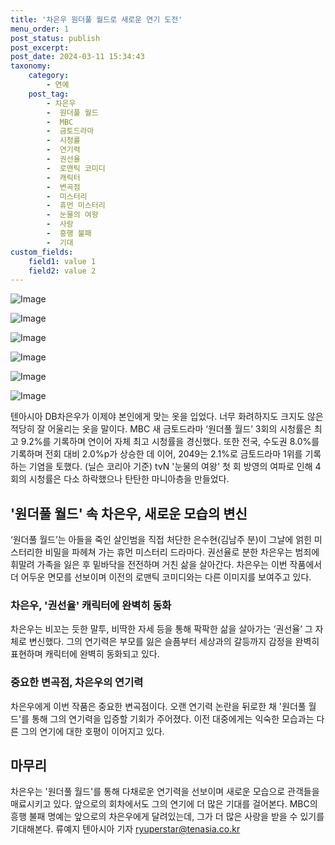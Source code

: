 ```yaml
---
title: '차은우 원더풀 월드로 새로운 연기 도전'
menu_order: 1
post_status: publish
post_excerpt: 
post_date: 2024-03-11 15:34:43
taxonomy:
    category:
        - 연예
    post_tag:
        - 차은우
        -  원더풀 월드
        -  MBC
        -  금토드라마
        -  시청률
        -  연기력
        -  권선율
        -  로맨틱 코미디
        -  캐릭터
        -  변곡점
        -  미스터리
        -  휴먼 미스터리
        -  눈물의 여왕
        -  사랑
        -  흥행 불패
        -  기대
custom_fields:
    field1: value 1
    field2: value 2
---
```


![Image](https://ssl.pstatic.net/mimgnews/image/312/2024/03/11/0000652832_001_20240311070201389.jpg?type=w540)

![Image](https://mimgnews.pstatic.net/image/312/2024/03/11/0000652832_002_20240311070201432.jpg?type=w540)

![Image](https://ssl.pstatic.net/mimgnews/image/312/2024/03/11/0000652832_003_20240311070201464.jpg?type=w540)

![Image](https://mimgnews.pstatic.net/image/312/2024/03/11/0000652832_004_20240311070201487.jpg?type=w540)

![Image](https://ssl.pstatic.net/mimgnews/image/312/2024/03/11/0000652832_005_20240311070201512.jpg?type=w540)

![Image](https://mimgnews.pstatic.net/image/312/2024/03/11/0000652832_006_20240311070201539.jpg?type=w540)

텐아시아 DB차은우가 이제야 본인에게 맞는 옷을 입었다. 너무 화려하지도 크지도 않은 적당히 잘 어울리는 옷을 말이다. MBC 새 금토드라마 ‘원더풀 월드’ 3회의 시청률은 최고 9.2%를 기록하며 연이어 자체 최고 시청률을 경신했다. 또한 전국, 수도권 8.0%를 기록하며 전회 대비 2.0%p가 상승한 데 이어, 2049는 2.1%로 금토드라마 1위를 기록하는 기염을 토했다. (닐슨 코리아 기준) tvN '눈물의 여왕' 첫 회 방영의 여파로 인해 4회의 시청률은 다소 하락했으나 탄탄한 마니아층을 만들었다.
## '원더풀 월드' 속 차은우, 새로운 모습의 변신
‘원더풀 월드’는 아들을 죽인 살인범을 직접 처단한 은수현(김남주 분)이 그날에 얽힌 미스터리한 비밀을 파헤쳐 가는 휴먼 미스터리 드라마다. 권선율로 분한 차은우는 범죄에 휘말려 가족을 잃은 후 밑바닥을 전전하며 거친 삶을 살아간다. 차은우는 이번 작품에서 더 어두운 면모를 선보이며 이전의 로맨틱 코미디와는 다른 이미지를 보여주고 있다.
### 차은우, '권선율' 캐릭터에 완벽히 동화
차은우는 비꼬는 듯한 말투, 비딱한 자세 등을 통해 팍팍한 삶을 살아가는 ‘권선율’ 그 자체로 변신했다. 그의 연기력은 부모를 잃은 슬픔부터 세상과의 갈등까지 감정을 완벽히 표현하며 캐릭터에 완벽히 동화되고 있다.
### 중요한 변곡점, 차은우의 연기력
차은우에게 이번 작품은 중요한 변곡점이다. 오랜 연기력 논란을 뒤로한 채 '원더풀 월드'를 통해 그의 연기력을 입증할 기회가 주어졌다. 이전 대중에게는 익숙한 모습과는 다른 그의 연기에 대한 호평이 이어지고 있다.
## 마무리
차은우는 '원더풀 월드'를 통해 다채로운 연기력을 선보이며 새로운 모습으로 관객들을 매료시키고 있다. 앞으로의 회차에서도 그의 연기에 더 많은 기대를 걸어본다. MBC의 흥행 불패 명예는 앞으로의 차은우에게 달려있는데, 그가 더 많은 사랑을 받을 수 있기를 기대해본다.
류예지 텐아시아 기자 ryuperstar@tenasia.co.kr
